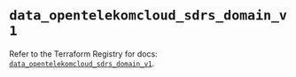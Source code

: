 # `data_opentelekomcloud_sdrs_domain_v1`

Refer to the Terraform Registry for docs: [`data_opentelekomcloud_sdrs_domain_v1`](https://registry.terraform.io/providers/opentelekomcloud/opentelekomcloud/1.36.38/docs/data-sources/sdrs_domain_v1).
